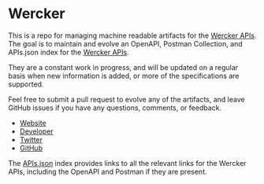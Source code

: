 # WerckerThis is a repo for managing machine readable artifacts for the [Wercker APIs](http://wercker.com/). The goal is to maintain and evolve an OpenAPI, Postman Collection, and APIs.json index for the [Wercker APIs](http://wercker.com/).They are a constant work in progress, and will be updated on a regular basis when new information is added, or more of the specifications are supported.Feel free to submit a pull request to evolve any of the artifacts, and leave GitHub issues if you have any questions, comments, or feedback.- [Website](http://wercker.com/)- [Developer](http://wercker.com/)- [Twitter](https://twitter.com/wercker)- [GitHub](https://github.com/wercker)The [APIs.json](https://github.com/api-evangelist/wercker/blob/master/apis.json) index provides links to all the relevant links for the Wercker APIs, including the OpenAPI and Postman if they are present.